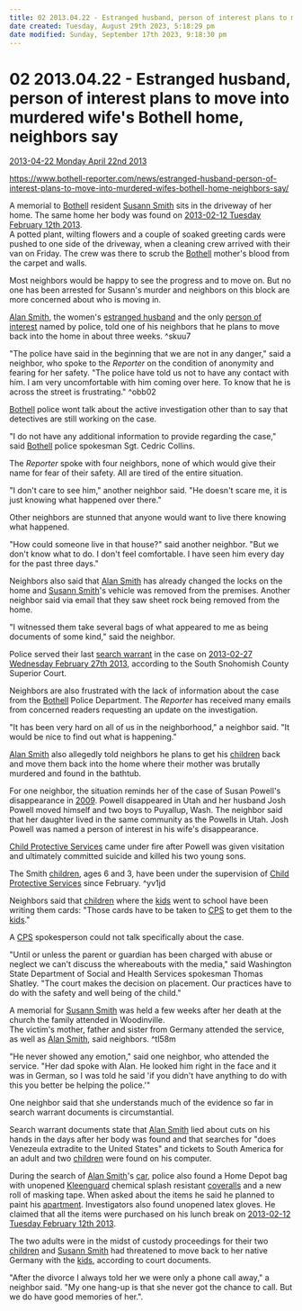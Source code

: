 ```yaml
---
title: 02 2013.04.22 - Estranged husband, person of interest plans to move into murdered wife’s Bothell home, neighbors say
date created: Tuesday, August 29th 2023, 5:18:29 pm
date modified: Sunday, September 17th 2023, 9:18:30 pm
---
```


# 02 2013.04.22 - Estranged husband, person of interest plans to move into murdered wife's Bothell home, neighbors say

[2013-04-22 Monday April 22nd 2013](../../10-19%20Case%20Dates/13%20Investigation%20Dates/2013-04-22%20Monday%20April%2022nd%202013.md)

<https://www.bothell-reporter.com/news/estranged-husband-person-of-interest-plans-to-move-into-murdered-wifes-bothell-home-neighbors-say/>

A memorial to [Bothell](../../50-59%20Investigation/52%20Key%20Locations/04%20Bothell.md) resident [Susann Smith](../../70-79%20People/71%20Victim(s)/01%20Susann%20Smith.md) sits in the driveway of her home. The same home her body was found on [2013-02-12 Tuesday February 12th 2013](../../10-19%20Case%20Dates/12%20Crime%20Dates/2013-02-12%20Tuesday%20February%2012th%202013.md).  
A potted plant, wilting flowers and a couple of soaked greeting cards were pushed to one side of the driveway, when a cleaning crew arrived with their van on Friday. The crew was there to scrub the [Bothell](../../50-59%20Investigation/52%20Key%20Locations/04%20Bothell.md) mother's blood from the carpet and walls.

Most neighbors would be happy to see the progress and to move on. But no one has been arrested for Susann's murder and neighbors on this block are more concerned about who is moving in.

[Alan Smith](../../70-79%20People/72%20Suspects%20and%20People%20of%20Interest/01%20Alan%20Smith.md), the women's [estranged husband](http://www.bothell-reporter.com/news/193629971.html "estranged husband") and the only [person of interest](http://www.bothell-reporter.com/news/192594241.html "person of interest") named by police, told one of his neighbors that he plans to move back into the home in about three weeks. ^skuu7

"The police have said in the beginning that we are not in any danger," said a neighbor, who spoke to the _Reporter_ on the condition of anonymity and fearing for her safety. "The police have told us not to have any contact with him. I am very uncomfortable with him coming over here. To know that he is across the street is frustrating." ^obb02

[Bothell](../../50-59%20Investigation/52%20Key%20Locations/04%20Bothell.md) police wont talk about the active investigation other than to say that detectives are still working on the case.

"I do not have any additional information to provide regarding the case," said [Bothell](../../50-59%20Investigation/52%20Key%20Locations/04%20Bothell.md) police spokesman Sgt. Cedric Collins.

The _Reporter_ spoke with four neighbors, none of which would give their name for fear of their safety. All are tired of the entire situation.

"I don't care to see him," another neighbor said. "He doesn't scare me, it is just knowing what happened over there."

Other neighbors are stunned that anyone would want to live there knowing what happened.

"How could someone live in that house?" said another neighbor. "But we don't know what to do. I don't feel comfortable. I have seen him every day for the past three days."

Neighbors also said that [Alan Smith](../../70-79%20People/72%20Suspects%20and%20People%20of%20Interest/01%20Alan%20Smith.md) has already changed the locks on the home and [Susann Smith](../../70-79%20People/71%20Victim(s)/01%20Susann%20Smith.md)'s vehicle was removed from the premises. Another neighbor said via email that they saw sheet rock being removed from the home.

"I witnessed them take several bags of what appeared to me as being documents of some kind," said the neighbor.

Police served their last [search warrant](http://www.bothell-reporter.com/news/194405941.html "search warrant") in the case on [2013-02-27 Wednesday February 27th 2013](../../10-19%20Case%20Dates/13%20Investigation%20Dates/2013-02-27%20Wednesday%20February%2027th%202013.md), according to the South Snohomish County Superior Court.

Neighbors are also frustrated with the lack of information about the case from the [Bothell](../../50-59%20Investigation/52%20Key%20Locations/04%20Bothell.md) Police Department. The _Reporter_ has received many emails from concerned readers requesting an update on the investigation.

"It has been very hard on all of us in the neighborhood," a neighbor said. "It would be nice to find out what is happening."

[Alan Smith](../../70-79%20People/72%20Suspects%20and%20People%20of%20Interest/01%20Alan%20Smith.md) also allegedly told neighbors he plans to get his [children](../../70-79%20People/73%20Family%20and%20Friends/07%20Children.md) back and move them back into the home where their mother was brutally murdered and found in the bathtub.

For one neighbor, the situation reminds her of the case of Susan Powell's disappearance in [2009](../../10-19%20Case%20Dates/11%20Background%20Dates/2009.md). Powell disappeared in Utah and her husband Josh Powell moved himself and two boys to Puyallup, Wash. The neighbor said that her daughter lived in the same community as the Powells in Utah. Josh Powell was named a person of interest in his wife's disappearance.

[Child Protective Services](../../70-79%20People/75%20Police%20and%20Detectives/08%20CPS.md) came under fire after Powell was given visitation and ultimately committed suicide and killed his two young sons.

The Smith [children](../../70-79%20People/73%20Family%20and%20Friends/07%20Children.md), ages 6 and 3, have been under the supervision of [Child Protective Services](../../70-79%20People/75%20Police%20and%20Detectives/08%20CPS.md) since February. ^yv1jd

Neighbors said that [children](../../70-79%20People/73%20Family%20and%20Friends/07%20Children.md) where the [kids](../../70-79%20People/73%20Family%20and%20Friends/07%20Children.md) went to school have been writing them cards: "Those cards have to be taken to [CPS](../../70-79%20People/75%20Police%20and%20Detectives/08%20CPS.md) to get them to the [kids](../../70-79%20People/73%20Family%20and%20Friends/07%20Children.md)."

A [CPS](../../70-79%20People/75%20Police%20and%20Detectives/08%20CPS.md) spokesperson could not talk specifically about the case.

"Until or unless the parent or guardian has been charged with abuse or neglect we can't discuss the whereabouts with the media," said Washington State Department of Social and Health Services spokesman Thomas Shatley. "The court makes the decision on placement. Our practices have to do with the safety and well being of the child."

A memorial for [Susann Smith](../../70-79%20People/71%20Victim(s)/01%20Susann%20Smith.md) was held a few weeks after her death at the church the family attended in Woodinville.  
The victim's mother, father and sister from Germany attended the service, as well as [Alan Smith](../../70-79%20People/72%20Suspects%20and%20People%20of%20Interest/01%20Alan%20Smith.md), said neighbors. ^tl58m

"He never showed any emotion," said one neighbor, who attended the service. "Her dad spoke with Alan. He looked him right in the face and it was in German, so I was told he said 'if you didn't have anything to do with this you better be helping the police.'"

One neighbor said that she understands much of the evidence so far in search warrant documents is circumstantial.

Search warrant documents state that [Alan Smith](../../70-79%20People/72%20Suspects%20and%20People%20of%20Interest/01%20Alan%20Smith.md) lied about cuts on his hands in the days after her body was found and that searches for "does Venezeula extradite to the United States" and tickets to South America for an adult and two [children](../../70-79%20People/73%20Family%20and%20Friends/07%20Children.md) were found on his computer.

During the search of [Alan Smith](../../70-79%20People/72%20Suspects%20and%20People%20of%20Interest/01%20Alan%20Smith.md)'s [car](../../60-69%20Evidence/63%20Physical/04%20Car.md), police also found a Home Depot bag with unopened [Kleenguard](../../60-69%20Evidence/63%20Physical/02%20Kleenguard.md) chemical splash resistant [coveralls](../../60-69%20Evidence/63%20Physical/02%20Kleenguard.md) and a new roll of masking tape. When asked about the items he said he planned to paint his [apartment](../../50-59%20Investigation/52%20Key%20Locations/05%20Apartment.md). Investigators also found unopened latex gloves. He claimed that all the items were purchased on his lunch break on [2013-02-12 Tuesday February 12th 2013](../../10-19%20Case%20Dates/12%20Crime%20Dates/2013-02-12%20Tuesday%20February%2012th%202013.md).

The two adults were in the midst of custody proceedings for their two [children](../../70-79%20People/73%20Family%20and%20Friends/07%20Children.md) and [Susann Smith](../../70-79%20People/71%20Victim(s)/01%20Susann%20Smith.md) had threatened to move back to her native Germany with the [kids](../../70-79%20People/73%20Family%20and%20Friends/07%20Children.md), according to court documents.

"After the divorce I always told her we were only a phone call away," a neighbor said. "My one hang-up is that she never got the chance to call. But we do have good memories of her.".
